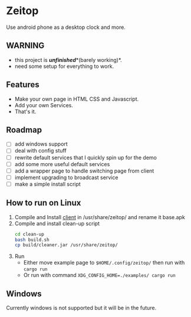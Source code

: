 # Zeitop

Use android phone as a desktop clock and more.

## **WARNING**
- this project is ***unfinished****(barely working)*.
- need some setup for everything to work.

## Features
- Make your own page in HTML CSS and Javascript.
- Add your own Services.
- That's it.

## Roadmap
- [ ] add windows support
- [ ] deal with config stuff
- [ ] rewrite default services that I quickly spin up for the demo
- [ ] add some more useful default services
- [ ] add a wrapper page to handle switching page from client
- [ ] implement upgrading to broadcast service
- [ ] make a simple install script

## How to run on Linux
1. Compile and Install [client](https://github.com/z3phyrl/zeitop-client) in /usr/share/zeitop/ and rename it base.apk
2. Compile and install clean-up script
    ```sh
    cd clean-up
    bash build.sh
    cp build/cleaner.jar /usr/share/zeitop/
    ```
3. Run
    - Either move example page to ```$HOME/.config/zeitop/``` then run with ```cargo run```
    - Or run with command ```XDG_CONFIG_HOME=./examples/ cargo run```

## Windows
Currently windows is not supported but it will be in the future.
